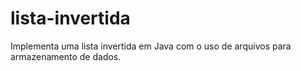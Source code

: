 # lista-invertida
Implementa uma lista invertida em Java com o uso de arquivos para armazenamento de dados.
